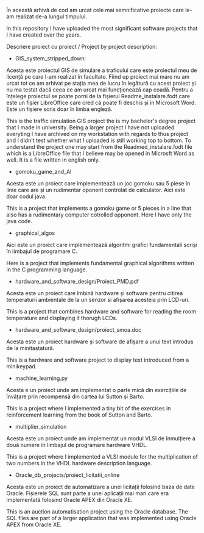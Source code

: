 În această arhivă de cod am urcat cele mai semnificative proiecte care le-am
realizat de-a lungul timpului.

In this repository I have uploaded the most significant software
projects that I have created over the years.

Descriere proiect cu proiect / Project by project description:

* GIS_system_stripped_down:

Acesta este proiectul GIS de simulare a traficului care este proiectul meu de
licență pe care l-am realizat în facultate. Fiind up proiect mai mare nu am
urcat tot ce am arhivat pe stația mea de lucru în legătură cu acest proiect și
nu ma testat dacă ceea ce am urcat mai funcționează cap coadă. Pentru a
înțelege proiectul se poate porni de la fișierul Readme_instalare.fodt care
este un fișier LibreOffice care cred că poate fi deschis și în Microsoft Word.
Este un fișiere scris doar în limba engleză.

This is the traffic simulation GIS project the is my bachelor's degree project
that I made in university. Being a larger project I have not uploaded everyting
I have archived on my workstation with regards to thus project and I didn't
test whether what I uploaded is still working top to bottom. To understand
the project one may start from the Readmed_instalare.fodt file which is a
LibreOffice file that I believe may be opened in Microsft Word as well. It
is a file written in english only.

* gomoku_game_and_AI

Acesta este un proiect care implementează un joc gomoku sau 5 piese în linie
care are și un rudimentar oponent controlat de calculator. Aici este doar codul
java.

This is a project that implements a gomoku game or 5 pieces in a line that also
has a rudimentary computer cotrolled opponent. Here I have only the java code.

* graphical_algos

Aici este un proiect care implementează algoritmi grafici fundamentali scriși
în limbajul de programare C.

Here is a project that implements fundamental graphical algorithms written in
the C programming language.

* hardware_and_software_design/Proiect_PMD.pdf

Acesta este un proiect care îmbină hardware și software pentru citirea
temperaturii ambientale de la un senzor si afișarea acesteia prin LCD-uri.

This is a project that combines hardware and software for reading the room
temperature and displaying it thorugh LCDs.

* hardware_and_software_design/proiect_smoa.doc

Acesta este un proiect hardware și software de afișare a unui text introdus de
la minitastatură.

This is a hardware and software project to display text introduced from a
minikeypad.

* machine_learning.py

Acesta e un proiect unde am implementat o parte mică din exercițiile de
învățare prin recompensă din cartea lui Sutton și Barto.

This is a project where I implemented a tiny bit of the exercises in
reinforcement learning from the book of Sutton and Barto.

* multiplier_simulation

Acesta este un proiect unde am implementat un modul VLSI de înmulțiere a
două numere în limbajul de programare hardware VHDL.

This is a project where I implemented a VLSI module for the multiplication of
two numbers in the VHDL hardware description language.

* Oracle_db_projects/proiect_licitatii_online

Acesta este un proiect de automatizare a unei licitații folosind baza de date
Oracle. Fișierele SQL sunt parte a unei aplicații mai mari care era
implementată folosind Oracle APEX din Oracle XE.

This is an auction automatisation project using the Oracle database. The SQL
files are part of a larger application that was implemented using Oracle APEX
from Oracle XE.

